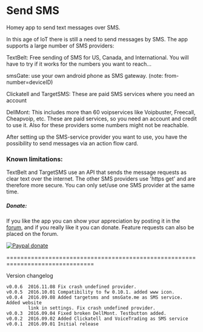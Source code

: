 # Send SMS #

Homey app to send text messages over SMS.

In this age of IoT there is still a need to send messages by SMS. The app
supports a large number of SMS providers:

TextBelt: Free sending of SMS for US, Canada, and International. You will have
          to try if it works for the numbers you want to reach...

smsGate: use your own android phone as SMS gateway. (note: from-number=deviceID)

Clickatell and TargetSMS: These are paid SMS services where you need an account

DellMont: This includes more than 60 voipservices like Voipbuster, Freecall,
          Cheapvoip, etc. These are paid services, so you need an account and
          credit to use it. Also for these providers some numbers might not be
          reachable.

After setting up the SMS-service provider you want to use, you have the
possibility to send messages via an action flow card.

### Known limitations: ###
TextBelt and TargetSMS use an API that sends the message requests as clear text
over the internet. The other SMS providers use 'https get' and are therefore
more secure.
You can only set/use one SMS provider at the same time.

##### Donate: #####

If you like the app you can show your appreciation by posting it in the [forum],
and if you really like it you can donate. Feature requests can also be placed on
the forum.

[![Paypal donate][pp-donate-image]][pp-donate-link]


===============================================================================

Version changelog
```
v0.0.6  2016.11.08 Fix crash undefined provider.
v0.0.5  2016.10.01 Compatibility to fw 0.10.1. added www icon.
v0.0.4  2016.09.08 Added targetsms and smsGate.me as SMS service. Added website
        link in settings. Fix crash undefined provider.
v0.0.3  2016.09.04 Fixed broken DellMont. Testbutton added.
v0.0.2  2016.09.02 Added Clickatell and VoiceTrading as SMS service
v0.0.1  2016.09.01 Initial release
```

[forum]: https://forum.athom.com/discussion/1906
[pp-donate-link]: https://www.paypal.com/cgi-bin/webscr?cmd=_s-xclick&hosted_button_id=ZKU3U2V3P2YJ2
[pp-donate-image]: https://www.paypalobjects.com/en_US/i/btn/btn_donate_SM.gif
